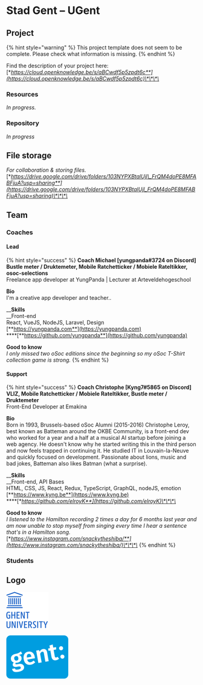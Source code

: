 # Stad Gent – UGent

## Project

{% hint style="warning" %}
This project template does not seem to be complete. Please check what information is missing.
{% endhint %}

Find the description of your project here:  
[**https://cloud.openknowledge.be/s/aBCwdf5p5zpdt6c**](https://cloud.openknowledge.be/s/aBCwdf5p5zpdt6c)\*\*\*\*

### Resources

_In progress._

### Repository

_In progress_

## File storage

_For collaboration & storing files._ [**https://drive.google.com/drive/folders/103NYPXBtalUjl\_FrQM4doPE8MFABFjuA?usp=sharing**](https://drive.google.com/drive/folders/103NYPXBtalUjl_FrQM4doPE8MFABFjuA?usp=sharing)\*\*\*\*

## Team

### Coaches

#### Lead

{% hint style="success" %}
**Coach Michael \[yungpanda\#3724 on Discord\]  
Bustle meter / Druktemeter, Mobile Ratchetticker / Mobiele Rateltikker, osoc-selections**  
Freelance app developer at YungPanda \| Lecturer at Arteveldehogeschool  
  
**Bio**  
I'm a creative app developer and teacher..  
  
__**Skills**  
__Front-end  
React, VueJS, NodeJS, Laravel, Design  
[**https://yungpanda.com**](https://yungpanda.com)  
****[**https://github.com/yungpanda**](https://github.com/yungpanda)  
  
**Good to know**  
_I only missed two oSoc editions since the beginning so my oSoc T-Shirt collection game is strong._
{% endhint %}

#### Support

{% hint style="success" %}
**Coach Christophe \[Kyng7\#5865 on Discord\]  
VLIZ, Mobile Ratchetticker / Mobiele Rateltikker, Bustle meter / Druktemeter**  
Front-End Developer at Emakina  
  
**Bio**  
Born in 1993, Brussels-based oSoc Alumni \(2015-2016\) Christophe Leroy, best known as Batteman around the OKBE Community, is a front-end dev who worked for a year and a half at a musical AI startup before joining a web agency. He doesn't know why he started writing this in the third person and now feels trapped in continuing it. He studied IT in Louvain-la-Neuve and quickly focused on development. Passionate about lions, music and bad jokes, Batteman also likes Batman \(what a surprise\).  
  
__**Skills**  
__Front-end, API Bases  
HTML, CSS, JS, React, Redux, TypeScript, GraphQL, nodeJS, emotion  
[**https://www.kyng.be**](https://www.kyng.be)  
****[**https://github.com/elroyK**](https://github.com/elroyK)\*\*\*\*

**Good to know**  
_I listened to the Hamilton recording 2 times a day for 6 months last year and am now unable to stop myself from singing every time I hear a sentence that's in a Hamilton song._  
[**https://www.instagram.com/snackytheshiba/**](https://www.instagram.com/snackytheshiba/)\*\*\*\*
{% endhint %}

### Students

## Logo

![Logo UGent](../.gitbook/assets/ugent-logo.svg)

![Logo Stad Gent](../.gitbook/assets/logo-gent.svg)



